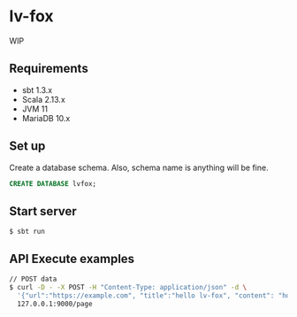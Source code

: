 # lv-fox

WIP

## Requirements

* sbt 1.3.x
* Scala 2.13.x
* JVM 11
* MariaDB 10.x

## Set up

Create a database schema. Also, schema name is anything will be fine.

```sql
CREATE DATABASE lvfox;
```

## Start server

```
$ sbt run
```

## API Execute examples

```sh
// POST data
$ curl -D - -X POST -H "Content-Type: application/json" -d \
  '{"url":"https://example.com", "title":"hello lv-fox", "content": "hogehogehoge....", "publishedAt": 1580240624, "updatedAt": 1580249990 }' \
  127.0.0.1:9000/page
```
